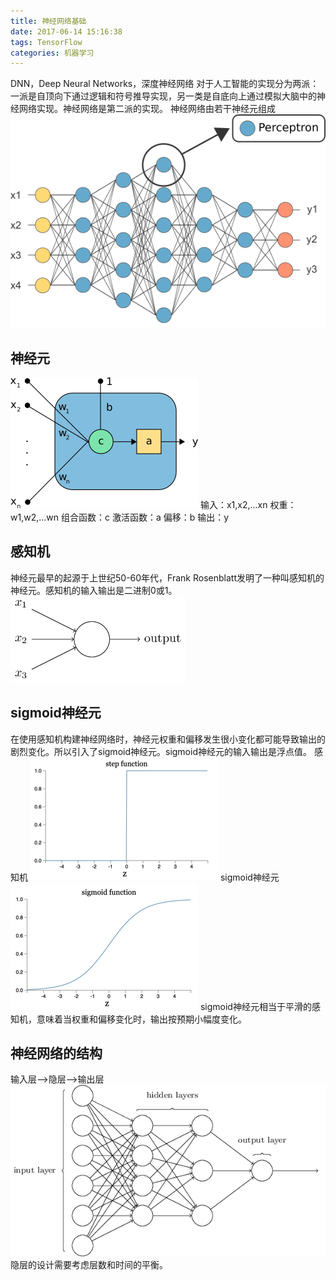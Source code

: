 ```yaml
---
title: 神经网络基础
date: 2017-06-14 15:16:38
tags: TensorFlow
categories: 机器学习
---
```

DNN，Deep Neural Networks，深度神经网络
对于人工智能的实现分为两派：一派是自顶向下通过逻辑和符号推导实现，另一类是自底向上通过模拟大脑中的神经网络实现。神经网络是第二派的实现。
神经网络由若干神经元组成
![](神经网络基础/neuron_networks.png)

## 神经元

![](神经网络基础/neuron.png)
输入：x1,x2,...xn
权重：w1,w2,...wn
组合函数：c
激活函数：a
偏移：b
输出：y

## 感知机
神经元最早的起源于上世纪50-60年代，Frank Rosenblatt发明了一种叫感知机的神经元。感知机的输入输出是二进制0或1。
![](神经网络基础/perceptron.png)

## sigmoid神经元
在使用感知机构建神经网络时，神经元权重和偏移发生很小变化都可能导致输出的剧烈变化。所以引入了sigmoid神经元。sigmoid神经元的输入输出是浮点值。
感知机
![](神经网络基础/step.png)
sigmoid神经元
![](神经网络基础/sigmoid.png)
sigmoid神经元相当于平滑的感知机，意味着当权重和偏移变化时，输出按预期小幅度变化。

## 神经网络的结构
输入层-->隐层-->输出层
![](神经网络基础/multilayer.png)
隐层的设计需要考虑层数和时间的平衡。
